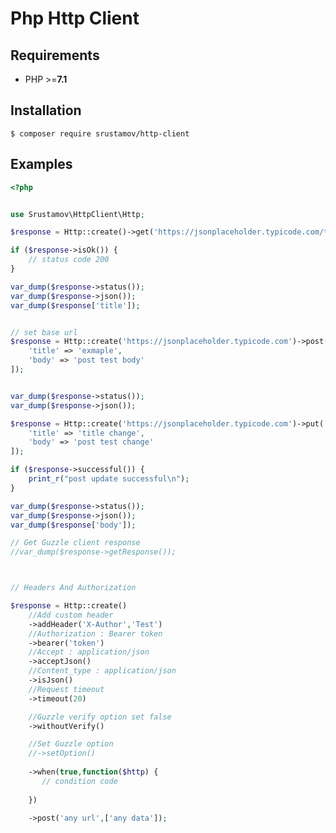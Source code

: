 # Php Http Client


## Requirements
- PHP >=**7.1**

## Installation
```$ composer require srustamov/http-client```

## Examples
```php 
<?php


use Srustamov\HttpClient\Http;

$response = Http::create()->get('https://jsonplaceholder.typicode.com/todos/1');

if ($response->isOk()) {
    // status code 200
}

var_dump($response->status());
var_dump($response->json());
var_dump($response['title']);


// set base url
$response = Http::create('https://jsonplaceholder.typicode.com')->post('/posts', [
    'title' => 'exmaple',
    'body' => 'post test body'
]);


var_dump($response->status());
var_dump($response->json());

$response = Http::create('https://jsonplaceholder.typicode.com')->put('/posts/1', [
    'title' => 'title change',
    'body' => 'post test change'
]);

if ($response->successful()) {
    print_r("post update successful\n");
}

var_dump($response->status());
var_dump($response->json());
var_dump($response['body']);

// Get Guzzle client response
//var_dump($response->getResponse());



// Headers And Authorization

$response = Http::create()
    //Add custom header
    ->addHeader('X-Author','Test')
    //Authorization : Bearer token
    ->bearer('token')
    //Accept : application/json
    ->acceptJson()
    //Content_type : application/json
    ->isJson()
    //Request timeout
    ->timeout(20)

    //Guzzle verify option set false
    ->withoutVerify()

    //Set Guzzle option
    //->setOption()
    
    ->when(true,function($http) {
       // condition code
    
    })
     
    ->post('any url',['any data']);



```

